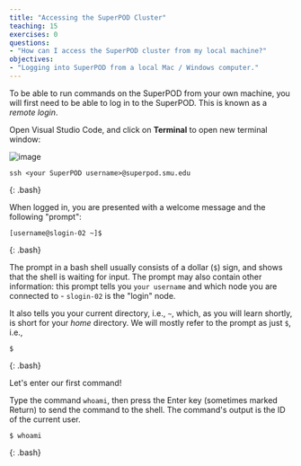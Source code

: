 ```yaml
---
title: "Accessing the SuperPOD Cluster"
teaching: 15
exercises: 0
questions:
- "How can I access the SuperPOD cluster from my local machine?"
objectives:
- "Logging into SuperPOD from a local Mac / Windows computer."
---
```


To be able to run commands on the SuperPOD from your own machine,
you will first need to be able to log in to the SuperPOD.
This is known as a *remote login*.

Open Visual Studio Code, and click on **Terminal** to open new terminal window:

![image](https://github.com/vuminhtue/SMU_Workshop_Linux/assets/43855029/6fb9bf06-78cb-4121-9122-232e31a23005)

~~~
ssh <your SuperPOD username>@superpod.smu.edu
~~~
{: .bash}

When logged in, you are presented with a welcome message and the following "prompt":

~~~
[username@slogin-02 ~]$
~~~
{: .bash}

The prompt in a bash shell usually consists of a dollar (`$`) sign, and shows that the shell is waiting for input. The prompt may also contain other information: this prompt tells you `your username` and which node you are connected to - `slogin-02` is the "login" node.

It also tells you your current directory, i.e., `~`, which, as you will learn shortly,
is short for your *home* directory. We will mostly refer to the prompt as just `$`, i.e.,

~~~
$
~~~
{: .bash}

Let's enter our first command! 

Type the command `whoami`,
then press the Enter key (sometimes marked Return) to send the command to the shell.
The command's output is the ID of the current user.

~~~
$ whoami
~~~
{: .bash}
